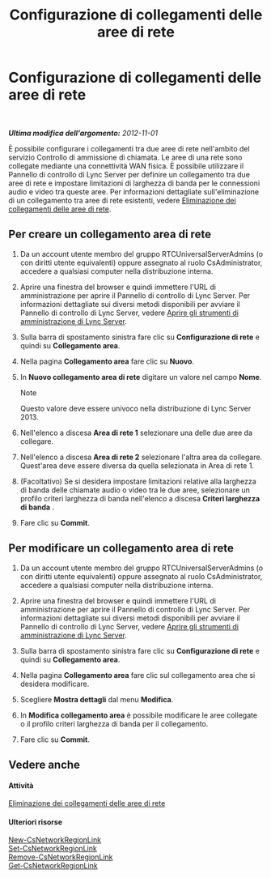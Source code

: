 ﻿---
title: Configurazione di collegamenti delle aree di rete
TOCTitle: Configurazione di collegamenti delle aree di rete
ms:assetid: 952bc93e-e6aa-4539-85c7-2b15f14eb382
ms:mtpsurl: https://technet.microsoft.com/it-it/library/Gg182551(v=OCS.15)
ms:contentKeyID: 49301363
ms.date: 08/24/2015
mtps_version: v=OCS.15
ms.translationtype: HT
---

# Configurazione di collegamenti delle aree di rete

 

_**Ultima modifica dell'argomento:** 2012-11-01_

È possibile configurare i collegamenti tra due aree di rete nell'ambito del servizio Controllo di ammissione di chiamata. Le aree di una rete sono collegate mediante una connettività WAN fisica. È possibile utilizzare il Pannello di controllo di Lync Server per definire un collegamento tra due aree di rete e impostare limitazioni di larghezza di banda per le connessioni audio e video tra queste aree. Per informazioni dettagliate sull'eliminazione di un collegamento tra aree di rete esistenti, vedere [Eliminazione dei collegamenti delle aree di rete](lync-server-2013-deleting-network-region-links.md).

## Per creare un collegamento area di rete

1.  Da un account utente membro del gruppo RTCUniversalServerAdmins (o con diritti utente equivalenti) oppure assegnato al ruolo CsAdministrator, accedere a qualsiasi computer nella distribuzione interna.

2.  Aprire una finestra del browser e quindi immettere l'URL di amministrazione per aprire il Pannello di controllo di Lync Server. Per informazioni dettagliate sui diversi metodi disponibili per avviare il Pannello di controllo di Lync Server, vedere [Aprire gli strumenti di amministrazione di Lync Server](lync-server-2013-open-lync-server-administrative-tools.md).

3.  Sulla barra di spostamento sinistra fare clic su **Configurazione di rete** e quindi su **Collegamento area**.

4.  Nella pagina **Collegamento area** fare clic su **Nuovo**.

5.  In **Nuovo collegamento area di rete** digitare un valore nel campo **Nome**.
    

    > [!NOTE]
    > Questo valore deve essere univoco nella distribuzione di Lync Server 2013.



6.  Nell'elenco a discesa **Area di rete 1** selezionare una delle due aree da collegare.

7.  Nell'elenco a discesa **Area di rete 2** selezionare l'altra area da collegare. Quest'area deve essere diversa da quella selezionata in Area di rete 1.

8.  (Facoltativo) Se si desidera impostare limitazioni relative alla larghezza di banda delle chiamate audio o video tra le due aree, selezionare un profilo criteri larghezza di banda nell'elenco a discesa **Criteri larghezza di banda** .

9.  Fare clic su **Commit**.

## Per modificare un collegamento area di rete

1.  Da un account utente membro del gruppo RTCUniversalServerAdmins (o con diritti utente equivalenti) oppure assegnato al ruolo CsAdministrator, accedere a qualsiasi computer nella distribuzione interna.

2.  Aprire una finestra del browser e quindi immettere l'URL di amministrazione per aprire il Pannello di controllo di Lync Server. Per informazioni dettagliate sui diversi metodi disponibili per avviare il Pannello di controllo di Lync Server, vedere [Aprire gli strumenti di amministrazione di Lync Server](lync-server-2013-open-lync-server-administrative-tools.md).

3.  Sulla barra di spostamento sinistra fare clic su **Configurazione di rete** e quindi su **Collegamento area**.

4.  Nella pagina **Collegamento area** fare clic sul collegamento area che si desidera modificare.

5.  Scegliere **Mostra dettagli** dal menu **Modifica**.

6.  In **Modifica collegamento area** è possibile modificare le aree collegate o il profilo criteri larghezza di banda per il collegamento.

7.  Fare clic su **Commit**.

## Vedere anche

#### Attività

[Eliminazione dei collegamenti delle aree di rete](lync-server-2013-deleting-network-region-links.md)  

#### Ulteriori risorse

[New-CsNetworkRegionLink](new-csnetworkregionlink.md)  
[Set-CsNetworkRegionLink](set-csnetworkregionlink.md)  
[Remove-CsNetworkRegionLink](remove-csnetworkregionlink.md)  
[Get-CsNetworkRegionLink](get-csnetworkregionlink.md)